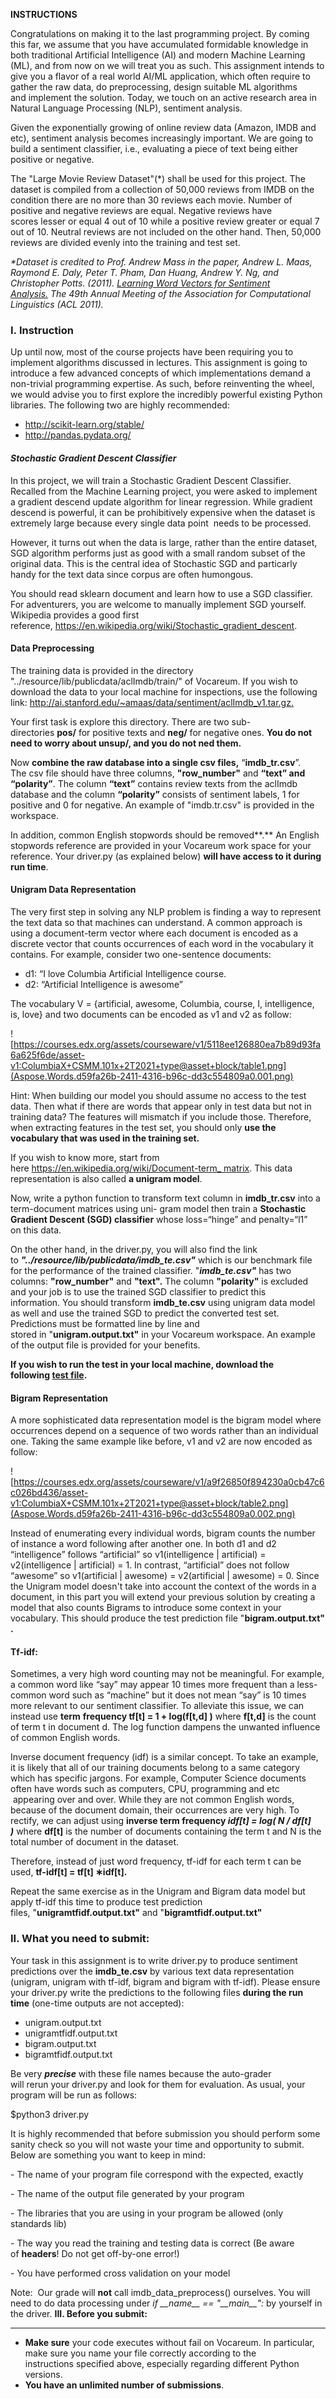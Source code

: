 ﻿**INSTRUCTIONS**

Congratulations on making it to the last programming project. By coming this far, we assume that you have accumulated formidable knowledge in both traditional Artificial Intelligence (AI) and modern Machine Learning (ML), and from now on we will treat you as such. This assignment intends to give you a flavor of a real world AI/ML application, which often require to gather the raw data, do preprocessing, design suitable ML algorithms and implement the solution. Today, we touch on an active research area in Natural Language Processing (NLP), sentiment analysis.

Given the exponentially growing of online review data (Amazon, IMDB and etc), sentiment analysis becomes increasingly important. We are going to build a sentiment classifier, i.e., evaluating a piece of text being either positive or negative.

The "Large Movie Review Dataset"(\*) shall be used for this project. The dataset is compiled from a collection of 50,000 reviews from IMDB on the condition there are no more than 30 reviews each movie. Number of positive and negative reviews are equal. Negative reviews have scores lesser or equal 4 out of 10 while a positive review greater or equal 7 out of 10. Neutral reviews are not included on the other hand. Then, 50,000 reviews are divided evenly into the training and test set.

*\*Dataset is credited to Prof. Andrew Mass in the paper, Andrew L. Maas, Raymond E. Daly, Peter T. Pham, Dan Huang, Andrew Y. Ng, and Christopher Potts. (2011). [Learning Word Vectors for Sentiment Analysis.](http://ai.stanford.edu/~amaas/papers/wvSent_acl2011.pdf) The 49th Annual Meeting of the Association for Computational Linguistics (ACL 2011).*
### **I. Instruction**
Up until now, most of the course projects have been requiring you to implement algorithms discussed in lectures. This assignment is going to introduce a few advanced concepts of which implementations demand a non-trivial programming expertise. As such, before reinventing the wheel, we would advise you to first explore the incredibly powerful existing Python libraries. The following two are highly recommended:

- <http://scikit-learn.org/stable/>
- <http://pandas.pydata.org/>
#### *Stochastic Gradient Descent Classifier*
In this project, we will train a Stochastic Gradient Descent Classifier. Recalled from the Machine Learning project, you were asked to implement a gradient descend update algorithm for linear regression. While gradient descend is powerful, it can be prohibitively expensive when the dataset is extremely large because every single data point  needs to be processed.

However, it turns out when the data is large, rather than the entire dataset, SGD algorithm performs just as good with a small random subset of the original data. This is the central idea of Stochastic SGD and particarly handy for the text data since corpus are often humongous.

You should read sklearn document and learn how to use a SGD classifier. For adventurers, you are welcome to manually implement SGD yourself. Wikipedia provides a good first reference, <https://en.wikipedia.org/wiki/Stochastic_gradient_descent>.
#### Data Preprocessing
The training data is provided in the directory "../resource/lib/publicdata/aclImdb/train/" of Vocareum. If you wish to download the data to your local machine for inspections, use the following link: <http://ai.stanford.edu/~amaas/data/sentiment/aclImdb_v1.tar.gz>[.]()  

Your first task is explore this directory. There are two sub-directories **pos/** for positive texts and **neg/** for negative ones. **You do not need to worry about unsup/, and you do not ned them.** 

Now **combine the raw database into a single csv files,** “**imdb\_tr.csv**”. The csv file should have three columns, **"row\_number"** and **“text” and “polarity”**. The column **“text”** contains review texts from the aclImdb database and the column **“polarity”** consists of sentiment labels, 1 for positive and 0 for negative. An example of "imdb.tr.csv" is provided in the workspace.

In addition, common English stopwords should be removed**.** An English stopwords reference are provided in your Vocareum work space for your reference. Your driver.py (as explained below) **will have access to it during run time**.
#### Unigram Data Representation
The very first step in solving any NLP problem is finding a way to represent the text data so that machines can understand. A common approach is using a document-term vector where each document is encoded as a discrete vector that counts occurrences of each word in the vocabulary it contains. For example, consider two one-sentence documents:  

- d1: “I love Columbia Artificial Intelligence course.
- d2: “Artificial Intelligence is awesome”

The vocabulary V = {artificial, awesome, Columbia, course, I, intelligence, is, love} and two documents can be encoded as v1 and v2 as follow:

![https://courses.edx.org/assets/courseware/v1/5118ee126880ea7b89d93fa6a625f6de/asset-v1:ColumbiaX+CSMM.101x+2T2021+type@asset+block/table1.png](Aspose.Words.d59fa26b-2411-4316-b96c-dd3c554809a0.001.png)

Hint: When building our model you should assume no access to the test data. Then what if there are words that appear only in test data but not in training data? The features will mismatch if you include those. Therefore, when extracting features in the test set, you should only **use the vocabulary that was used in the training set.**

If you wish to know more, start from here [https://en.wikipedia.org/wiki/Document-term_ matrix](https://en.wikipedia.org/wiki/Document-term_%20matrix). This data representation is also called **a unigram model**.

Now, write a python function to transform text column in **imdb\_tr.csv** into a term-document matrices using uni- gram model then train a **Stochastic Gradient Descent (SGD) classifier** whose loss=“hinge” and penalty=“l1” on this data.

On the other hand, in the driver.py, you will also find the link to ***"../resource/lib/publicdata/imdb\_te.csv"*** which is our benchmark file for the performance of the trained classifier. "***imdb\_te.csv"*** has two columns: **"row\_number"** and **"text".** The column **"polarity"** is excluded and your job is to use the trained SGD classifier to predict this information. You should transform **imdb\_te.csv** using unigram data model as well and use the trained SGD to predict the converted test set. Predictions must be formatted line by line and stored in "**unigram.output.txt"** in your Vocareum workspace. An example of the output file is provided for your benefits.

**If you wish to run the test in your local machine, download the following [test file](https://courses.edx.org/assets/courseware/v1/9dbe589c9a231b5174729e059a17e8eb/asset-v1:ColumbiaX+CSMM.101x+2T2021+type@asset+block/imdb_te.csv.zip).**
#### Bigram Representation
A more sophisticated data representation model is the bigram model where occurrences depend on a sequence of two words rather than an individual one. Taking the same example like before, v1 and v2 are now encoded as follow:

![https://courses.edx.org/assets/courseware/v1/a9f26850f894230a0cb47c6c026bd436/asset-v1:ColumbiaX+CSMM.101x+2T2021+type@asset+block/table2.png](Aspose.Words.d59fa26b-2411-4316-b96c-dd3c554809a0.002.png)

Instead of enumerating every individual words, bigram counts the number of instance a word following after another one. In both d1 and d2 “intelligence” follows “artificial” so v1(intelligence | artificial) = v2(intelligence | artificial) = 1. In contrast, “artificial” does not follow “awesome” so v1(artificial | awesome) = v2(artificial | awesome) = 0.
Since the Unigram model doesn't take into account the context of the words in a document, in this part you will extend your previous solution by creating a model that also counts Bigrams to introduce some context in your vocabulary. This should produce the test prediction file "**bigram.output.txt" .**
#### Tf-idf:
Sometimes, a very high word counting may not be meaningful. For example, a common word like “say” may appear 10 times more frequent than a less-common word such as “machine” but it does not mean “say” is 10 times more relevant to our sentiment classifier. To alleviate this issue, we can instead use **term** **frequency tf[t] = 1 + log(f[t,d] )** where **f[t,d]** is the count of term t in document d. The log function dampens the unwanted influence of common English words.

Inverse document frequency (idf) is a similar concept. To take an example, it is likely that all of our training documents belong to a same category which has specific jargons. For example, Computer Science documents often have words such as computers, CPU, programming and etc  appearing over and over. While they are not common English words, because of the document domain, their occurrences are very high. To rectify, we can adjust using **inverse term frequency *idf[t] = log( N / df[t] )*** where **df[t]** is the number of documents containing the term t and N is the total number of document in the dataset.

Therefore, instead of just word frequency, tf-idf for each term t can be used, **tf-idf[t] = tf[t] ∗idf[t].**  

Repeat the same exercise as in the Unigram and Bigram data model but apply tf-idf this time to produce test prediction files, "**unigramtfidf.output.txt"** and "**bigramtfidf.output.txt"**
### **II. What you need to submit:**
Your task in this assignment is to write driver.py to produce sentiment predictions over the **imdb\_te.csv** by various text data representation (unigram, unigram with tf-idf, bigram and bigram with tf-idf). Please ensure your driver.py write the predictions to the following files **during the run time** (one-time outputs are not accepted):

- unigram.output.txt
- unigramtfidf.output.txt
- bigram.output.txt
- bigramtfidf.output.txt

Be very ***precise*** with these file names because the auto-grader will rerun your driver.py and look for them for evaluation. As usual, your program will be run as follows:

$python3 driver.py

It is highly recommended that before submission you should perform some sanity check so you will not waste your time and opportunity to submit. Below are something you want to keep in mind:

\- The name of your program file correspond with the expected, exactly

\- The name of the output file generated by your program

\- The libraries that you are using in your program be allowed (only standards lib)

\- The way you read the training and testing data is correct (Be aware of **headers**! Do not get off-by-one error!)

\- You have performed cross validation on your model

Note:  Our grade will **not** call imdb\_data\_preprocess() ourselves. You will need to do data processing under *if \_\_name\_\_ == "\_\_main\_\_":* by yourself in the driver.
**III. Before you submit:**

---------------------------
- **Make sure** your code executes without fail on Vocareum. In particular, make sure you name your file correctly according to the instructions specified above, especially regarding different Python versions.
- **You have an unlimited number of submissions**.

